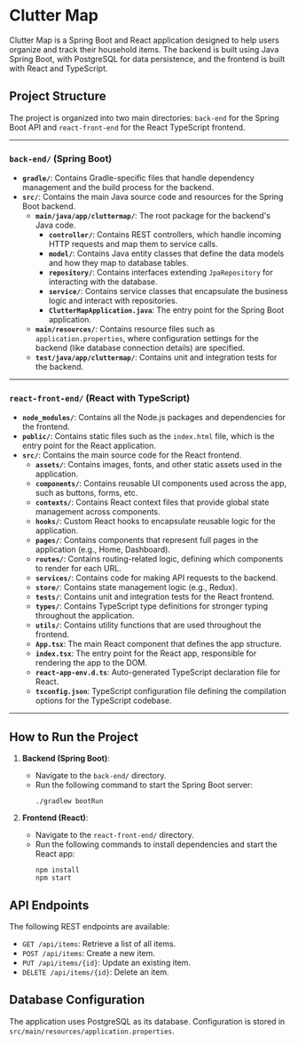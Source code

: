 # Clutter Map

Clutter Map is a Spring Boot and React application designed to help users organize and track their household items. The backend is built using Java Spring Boot, with PostgreSQL for data persistence, and the frontend is built with React and TypeScript.

## Project Structure

The project is organized into two main directories: `back-end` for the Spring Boot API and `react-front-end` for the React TypeScript frontend.

---

### `back-end/` (Spring Boot)

- **`gradle/`**: Contains Gradle-specific files that handle dependency management and the build process for the backend.
- **`src/`**: Contains the main Java source code and resources for the Spring Boot backend.
  - **`main/java/app/cluttermap/`**: The root package for the backend's Java code.
    - **`controller/`**: Contains REST controllers, which handle incoming HTTP requests and map them to service calls.
    - **`model/`**: Contains Java entity classes that define the data models and how they map to database tables.
    - **`repository/`**: Contains interfaces extending `JpaRepository` for interacting with the database.
    - **`service/`**: Contains service classes that encapsulate the business logic and interact with repositories.
    - **`ClutterMapApplication.java`**: The entry point for the Spring Boot application.
  - **`main/resources/`**: Contains resource files such as `application.properties`, where configuration settings for the backend (like database connection details) are specified.
  - **`test/java/app/cluttermap/`**: Contains unit and integration tests for the backend.

---

### `react-front-end/` (React with TypeScript)

- **`node_modules/`**: Contains all the Node.js packages and dependencies for the frontend.
- **`public/`**: Contains static files such as the `index.html` file, which is the entry point for the React application.
- **`src/`**: Contains the main source code for the React frontend.
  - **`assets/`**: Contains images, fonts, and other static assets used in the application.
  - **`components/`**: Contains reusable UI components used across the app, such as buttons, forms, etc.
  - **`contexts/`**: Contains React context files that provide global state management across components.
  - **`hooks/`**: Custom React hooks to encapsulate reusable logic for the application.
  - **`pages/`**: Contains components that represent full pages in the application (e.g., Home, Dashboard).
  - **`routes/`**: Contains routing-related logic, defining which components to render for each URL.
  - **`services/`**: Contains code for making API requests to the backend.
  - **`store/`**: Contains state management logic (e.g., Redux).
  - **`tests/`**: Contains unit and integration tests for the React frontend.
  - **`types/`**: Contains TypeScript type definitions for stronger typing throughout the application.
  - **`utils/`**: Contains utility functions that are used throughout the frontend.
  - **`App.tsx`**: The main React component that defines the app structure.
  - **`index.tsx`**: The entry point for the React app, responsible for rendering the app to the DOM.
  - **`react-app-env.d.ts`**: Auto-generated TypeScript declaration file for React.
  - **`tsconfig.json`**: TypeScript configuration file defining the compilation options for the TypeScript codebase.

---

## How to Run the Project

1. **Backend (Spring Boot)**:
   - Navigate to the `back-end/` directory.
   - Run the following command to start the Spring Boot server:
     ```
     ./gradlew bootRun
     ```

2. **Frontend (React)**:
   - Navigate to the `react-front-end/` directory.
   - Run the following commands to install dependencies and start the React app:
     ```
     npm install
     npm start
     ```

## API Endpoints

The following REST endpoints are available:

- `GET /api/items`: Retrieve a list of all items.
- `POST /api/items`: Create a new item.
- `PUT /api/items/{id}`: Update an existing item.
- `DELETE /api/items/{id}`: Delete an item.

## Database Configuration

The application uses PostgreSQL as its database. Configuration is stored in `src/main/resources/application.properties`.